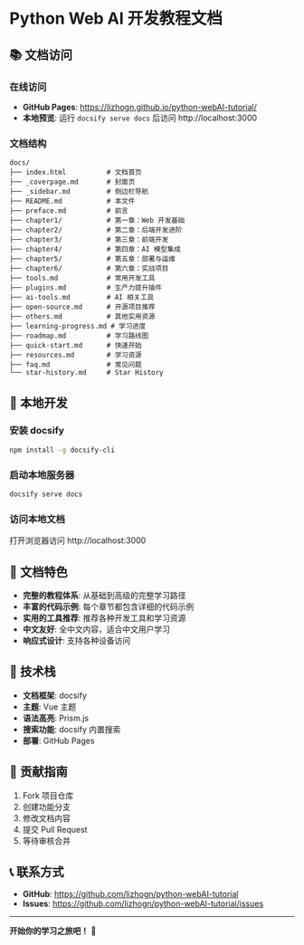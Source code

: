 # Python Web AI 开发教程文档

## 📚 文档访问

### 在线访问
- **GitHub Pages**: https://lizhogn.github.io/python-webAI-tutorial/
- **本地预览**: 运行 `docsify serve docs` 后访问 http://localhost:3000

### 文档结构
```
docs/
├── index.html          # 文档首页
├── _coverpage.md       # 封面页
├── _sidebar.md         # 侧边栏导航
├── README.md           # 本文件
├── preface.md          # 前言
├── chapter1/           # 第一章：Web 开发基础
├── chapter2/           # 第二章：后端开发进阶
├── chapter3/           # 第三章：前端开发
├── chapter4/           # 第四章：AI 模型集成
├── chapter5/           # 第五章：部署与运维
├── chapter6/           # 第六章：实战项目
├── tools.md            # 常用开发工具
├── plugins.md          # 生产力提升插件
├── ai-tools.md         # AI 相关工具
├── open-source.md      # 开源项目推荐
├── others.md           # 其他实用资源
├── learning-progress.md # 学习进度
├── roadmap.md          # 学习路线图
├── quick-start.md      # 快速开始
├── resources.md        # 学习资源
├── faq.md              # 常见问题
└── star-history.md     # Star History
```

## 🚀 本地开发

### 安装 docsify
```bash
npm install -g docsify-cli
```

### 启动本地服务器
```bash
docsify serve docs
```

### 访问本地文档
打开浏览器访问 http://localhost:3000

## 📖 文档特色

- **完整的教程体系**: 从基础到高级的完整学习路径
- **丰富的代码示例**: 每个章节都包含详细的代码示例
- **实用的工具推荐**: 推荐各种开发工具和学习资源
- **中文友好**: 全中文内容，适合中文用户学习
- **响应式设计**: 支持各种设备访问

## 🔧 技术栈

- **文档框架**: docsify
- **主题**: Vue 主题
- **语法高亮**: Prism.js
- **搜索功能**: docsify 内置搜索
- **部署**: GitHub Pages

## 📝 贡献指南

1. Fork 项目仓库
2. 创建功能分支
3. 修改文档内容
4. 提交 Pull Request
5. 等待审核合并

## 📞 联系方式

- **GitHub**: https://github.com/lizhogn/python-webAI-tutorial
- **Issues**: https://github.com/lizhogn/python-webAI-tutorial/issues

---

**开始你的学习之旅吧！** 🚀 